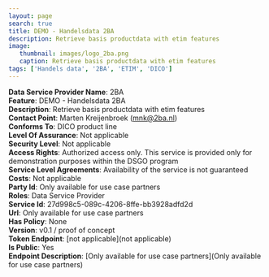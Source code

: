 ```yaml
---
layout: page
search: true
title: DEMO - Handelsdata 2BA
description: Retrieve basis productdata with etim features
image:
   thumbnail: images/logo_2ba.png
   caption: Retrieve basis productdata with etim features
tags: ['Handels data', '2BA', 'ETIM', 'DICO']
---
```


<b>Data Service Provider Name</b>: 2BA  
<b>Feature</b>: DEMO - Handelsdata 2BA  
<b>Description</b>: Retrieve basis productdata with etim features  
<b>Contact Point</b>: Marten Kreijenbroek (mnk@2ba.nl)  
<b>Conforms To</b>: DICO product line  
<b>Level Of Assurance</b>: Not applicable  
<b>Security Level</b>: Not applicable  
<b>Access Rights</b>: Authorized access only. This service is provided only for demonstration purposes within the DSGO program  
<b>Service Level Agreements</b>: Availability of the service is not guaranteed  
<b>Costs</b>: Not applicable  
<b>Party Id</b>: Only available for use case partners  
<b>Roles</b>: Data Service Provider  
<b>Service Id</b>: 27d998c5-089c-4206-8ffe-bb3928adfd2d  
<b>Url</b>: Only available for use case partners  
<b>Has Policy</b>: None  
<b>Version</b>: v0.1 / proof of concept  
<b>Token Endpoint</b>: [not applicable](not applicable)  
<b>Is Public</b>: Yes  
<b>Endpoint Description</b>: [Only available for use case partners](Only available for use case partners)  
